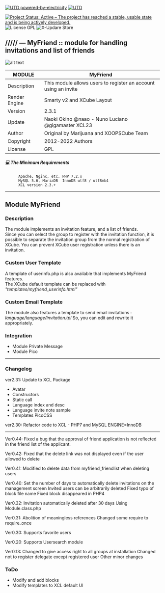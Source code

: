 [![UTD powered-by-electricity](http://ForTheBadge.com/images/badges/powered-by-electricity.svg)](https://github.com/xoopscube)
[![UTD](https://forthebadge.com/images/badges/built-with-love.svg)](https://github.com/xoopscube/myfriend)

[![Project Status: Active – The project has reached a stable, usable state and is being actively developed.](https://www.repostatus.org/badges/2.0.0/active.svg)](https://github.com/xoopscube/)
![License GPL](https://img.shields.io/badge/License-GPL-green)
![X-Updare Store](https://img.shields.io/badge/X--Update%20Store-Pending-red)

## ///// — MyFriend :: module for handling invitations and list of friends

![alt text](https://repository-images.githubusercontent.com/347963527/8c04d798-5562-4443-8e55-656298649231)


MODULE | MyFriend
------------ | -------------
Description | This module allows users to register an account using an invite
Render Engine | Smarty v2 and XCube Layout
Version | 2.3.1
Update | Naoki Okino @naao - Nuno Luciano @gigamaster XCL23
Author | Original by Marijuana and XOOPSCube Team
Copyright | 2012-2022 Authors
License | GPL


##### :computer: The Minimum Requirements



          Apache, Nginx, etc. PHP 7.2.x
          MySQL 5.6, MariaDB  InnoDB utf8 / utf8mb4
          XCL version 2.3.+



-----


## Module MyFriend

### Description  

The module implements an invitation feature, and a list of friends.  
Since you can select the group to register with the invitation function, 
it is possible to separate the invitation group from the normal registration of XCube.
You can prevent XCube user registration unless there is an invitation.

### Custom User Template  

A template of userinfo.php is also available that implements MyFriend features.  
The XCube default template can be replaced with _"templates/myfriend_userinfo.html"_

### Custom Email Template  

The module also features a template to send email invitations :  
_language/language/invitation.tpl_
So, you can edit and rewrite it appropriately.

### Integration  

- Module Private Message  
- Module Pico  

---
### Changelog  

ver2.31: Update to XCL Package  

 - Avatar
 - Constructors
 - Static call
 - Language index and desc
 - Language invite note sample
 - Templates PicoCSS


ver2.30: Refactor code to XCL - PHP7 and MySQL ENGINE=InnoDB  

---
Ver0.44: Fixed a bug that the approval of friend application is not reflected in the friend list of the applicant.

Ver0.42: Fixed that the delete link was not displayed even if the user allowed to delete  

Ver0.41: Modified to delete data from myfriend_friendlist when deleting users

Ver0.40: Set the number of days to automatically delete invitations on the management screen
        Invited users can be arbitrarily deleted
        Fixed typo of block file name
        Fixed block disappeared in PHP4

Ver0.32: Invitation automatically deleted after 30 days
        Using Module.class.php

Ver0.31: Abolition of meaningless references
        Changed some require to require_once

Ver0.30: Supports favorite users

Ver0.20: Supports Usersearch module

Ver0.13: Changed to give access right to all groups at installation
        Changed not to register delegate except registered user
        Other minor changes


### ToDo  

- Modify and add blocks
- Modify templates to XCL default UI
